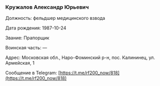 ### Кружалов Александр Юрьевич

Должность: фельдшер медицинского взвода

Дата рождения: 1987-10-24

Звание: Прапорщик

Воинская часть: —

Адрес: Московская обл., Наро-Фоминский р-н, пос. Калининец, ул. Армейская, 1

Сообщение в Telegram: [https://t.me/rf200_now/818](https://t.me/rf200_now/818)
